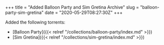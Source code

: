 +++
title = "Added Balloon Party and Sim Gretina Archive"
slug = "balloon-party-sim-gretina"
date = "2020-05-29T08:27:30Z"
+++

Added the following torrents:

* [Balloon Party]({{< relref "/collections/balloon-party/index.md" >}})
* [Sim Gretina]({{< relref "/collections/sim-gretina/index.md" >}})